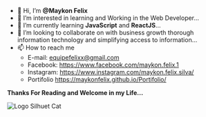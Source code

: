 - 👋 Hi, I’m **@Maykon Felix**
- 👀 I’m interested in learning and Working in the Web Developer...
- 🌱 I’m currently learning **JavaScript** and **ReactJS**...
- 💞️ I’m looking to collaborate on with business growth thorough information technology and simplifying access to information...
- 📫 How to reach me 
    -    E-mail: equipefelixx@gmail.com
    -    Facebook: https://www.facebook.com/maykon.felix.1
    -    Instagram: https://www.instagram.com/maykon.felix.silva/
    -    Portifolio https://maykonfelix.github.io/Portifolio/

**Thanks For Reading and Welcome in my Life...**



![Logo Silhuet Cat](https://user-images.githubusercontent.com/109165918/203608659-3c42774d-b576-4e12-bb7b-7737e44b7846.png)


<!---
MaykonFelix/MaykonFelix is a ✨ special ✨ repository because its `README.md` (this file) appears on your GitHub profile.
You can click the Preview link to take a look at your changes.
--->
